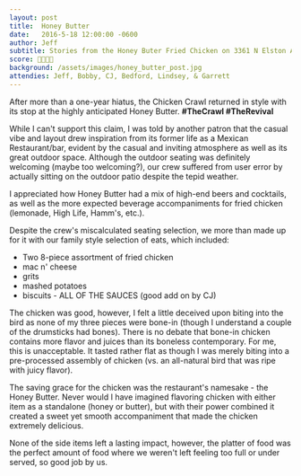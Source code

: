 ```yaml
---
layout: post
title:  Honey Butter
date:   2016-5-18 12:00:00 -0600
author: Jeff
subtitle: Stories from the Honey Buter Fried Chicken on 3361 N Elston Ave, Chicago, IL. 
score: 🍗🍗🍗🍗
background: /assets/images/honey_butter_post.jpg
attendies: Jeff, Bobby, CJ, Bedford, Lindsey, & Garrett
---
```


After more than a one-year hiatus, the Chicken Crawl returned in style with its stop at the highly anticipated Honey Butter. **#TheCrawl #TheRevival**

While I can't support this claim, I was told by another patron that the casual vibe and layout drew inspiration from its former life as a Mexican Restaurant/bar, evident by the casual and inviting atmosphere as well as its great outdoor space. Although the outdoor seating was definitely welcoming (maybe too welcoming?), our crew suffered from user error by actually sitting on the outdoor patio despite the tepid weather.

I appreciated how Honey Butter had a mix of high-end beers and cocktails, as well as the more expected beverage accompaniments for fried chicken (lemonade, High Life, Hamm's, etc.).

Despite the crew's miscalculated seating selection, we more than made up for it with our family style selection of eats, which included:
* Two 8-piece assortment of fried chicken 
* mac n' cheese
* grits
* mashed potatoes
* biscuits - ALL OF THE SAUCES (good add on by CJ)

The chicken was good, however, I felt a little deceived upon biting into the bird as none of my three pieces were bone-in (though I understand a couple of the drumsticks had bones). There is no debate that bone-in chicken contains more flavor and juices than its boneless contemporary. For me, this is unacceptable. It tasted rather flat as though I was merely biting into a pre-processed assembly of chicken (vs. an all-natural bird that was ripe with juicy flavor).

The saving grace for the chicken was the restaurant's namesake - the Honey Butter. Never would I have imagined flavoring chicken with either item as a standalone (honey or butter), but with their power combined it created a sweet yet smooth accompaniment that made the chicken extremely delicious.

None of the side items left a lasting impact, however, the platter of food was the perfect amount of food where we weren't left feeling too full or under served, so good job by us. 